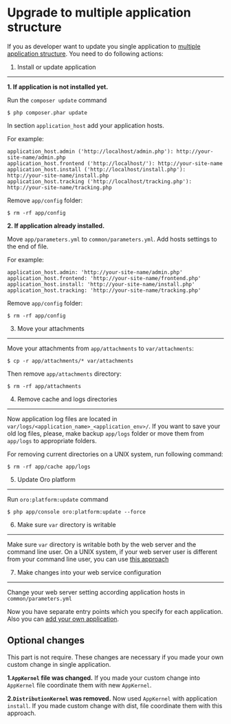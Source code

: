 Upgrade to multiple application structure
=========================================

If you as developer want to update you single application to [multiple application structure](./Resources/doc/getting-started.md#directory-structure).
You need to do following actions:

1. Install or update application
--------------------------------
**1. If application is not installed yet.**

Run the `composer update` command
```
$ php composer.phar update
```
In section `application_host` add your application hosts.

For example:
```
application_host.admin ('http://localhost/admin.php'): http://your-site-name/admin.php
application_host.frontend ('http://localhost/'): http://your-site-name
application_host.install ('http://localhost/install.php'): http://your-site-name/install.php
application_host.tracking ('http://localhost/tracking.php'): http://your-site-name/tracking.php
```
Remove `app/config` folder:
```
$ rm -rf app/config
```

**2. If application already installed.**

Move `app/parameters.yml` to `common/parameters.yml`.
Add hosts settings to the end of file.

For example:
```
application_host.admin: 'http://your-site-name/admin.php'
application_host.frontend: 'http://your-site-name/frontend.php'
application_host.install: 'http://your-site-name/install.php'
application_host.tracking: 'http://your-site-name/tracking.php'
```
Remove `app/config` folder:
```
$ rm -rf app/config
```

3. Move your attachments
------------------------
Move your attachments from `app/attachments` to `var/attachments`:
```
$ cp -r app/attachments/* var/attachments
```

Then remove `app/attachments` directory:
```
$ rm -rf app/attachments
```

4. Remove cache and logs directories
------------------------------------
Now application log files are located in `var/logs/<application_name>_<application_env>/`.
If you want to save your old log files, please, make backup `app/logs` folder or move them from `app/logs` to appropriate folders.

For removing current directories on a UNIX system, run following command:
```
$ rm -rf app/cache app/logs
```

5. Update Oro platform
----------------------
Run `oro:platform:update` command
```
$ php app/console oro:platform:update --force
```

6. Make sure `var` directory is writable
-----------------------------------------
Make sure `var` directory is writable both by the web server and the command line user.
On a UNIX system, if your web server user is different from your command line user, you can use [this approach](http://symfony.com/doc/2.3/book/installation.html#book-installation-permissions)

7. Make changes into your web service configuration
---------------------------------------------------
Change your web server setting according application hosts in `common/parameters.yml`

Now you have separate entry points which you specify for each application.
Also you can [add your own application](./Resources/doc/add-new-application).

Optional changes
----------------
This part is not require. These changes are necessary if you made your own custom change in single application.

**1.`AppKernel` file was changed.**
If you made your custom change into `AppKernel` file coordinate them with new `AppKernel`.

**2.`DistributionKernel` was removed.**
Now used `AppKernel` with application `install`. If you made custom change with dist, file coordinate them with this approach.



